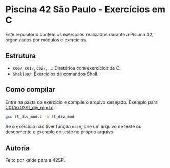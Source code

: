 # Piscina 42 São Paulo - Exercícios em C

Este repositório contém os exercícios realizados durante a Piscina 42, organizados por módulos e exercícios.

## Estrutura

- `C00/`, `C01/`, `C02/`, ...: Diretórios com exercícios de C.
- `Shell00/`: Exercícios de comandos Shell.

## Como compilar

Entre na pasta do exercício e compile o arquivo desejado. Exemplo para [C01/ex03/ft_div_mod.c](C01/ex03/ft_div_mod.c):

```sh
gcc ft_div_mod.c -o ft_div_mod
```

Se o exercício não tiver função `main`, crie um arquivo de teste ou descomente o exemplo de teste no próprio arquivo.

## Autoria

Feito por kaide para a 42SP.
